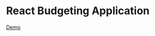 # React Budgeting Application

<a href="https://budget-app-aaxon.vercel.app" class="link_btn">Demo</a>
